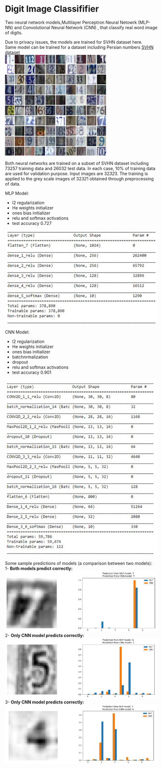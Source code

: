 # Digit Image Classififier
Two neural network models,Multilayer Perceptron Neural Netowrk (MLP-NN) and Convolutional Neural Network (CNN) , that classify real word image of digits.

Due to privacy issues, the models are trained for SVHN dataset here. <br>
Same model can be trained for a dataset including Persian numbers
[SVHN dataset](http://ufldl.stanford.edu/housenumbers/) <br>
![](Images/Numbers.jpg)

Both neural networks are trained on a subset of SVHN dataset including 73257 training data and 26032 test data. In each case, 10% of training data are used for validation purpose.
Input images are 32*32*3. The training is applied to the grey scale images of 32*32*1 obtained through preprocessing of data.

MLP Model:
* l2 regularization
* He weights initializer
* ones bias initializer
* relu and softmax activations
* test accuracy 0.727

![](Images/MLP_Summary.jpg)

CNN Model:
* l2 regularization
* He weights initializer
* ones bias initializer
* batchnrmalization
* dropout
* relu and softmax activations
* test accuracy 0.901 

![](Images/CNN_Summary.jpg)


Some sample predictions of models (a comparison between two models): <br>
1- **Both models predict correctly:** <br>
![](Images/Sample_output_1.jpg)
 <br>
 2- **Only CNN model predicts correctly:**<br>
![](Images/Sample_output_2.jpg)
 <br>
 3- **Only CNN model predicts correctly:**<br>
![](Images/Sample_output_3.jpg)

